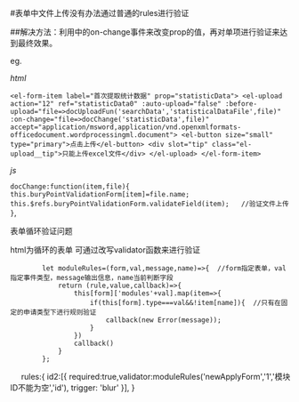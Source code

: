 #表单中文件上传没有办法通过普通的rules进行验证


##解决方法：利用<el-upload>中的on-change事件来改变prop的值，再对单项进行验证来达到最终效果。


eg.


_html_

`<el-form-item label="首次提取统计数据" prop="statisticData">
  <el-upload action="12" ref="statisticData0" :auto-upload="false" :before-upload="file=>docUploadFun('searchData','statisticalDataFile',file)" :on-change="file=>docChange('statisticData',file)" accept="application/msword,application/vnd.openxmlformats-officedocument.wordprocessingml.document">
    <el-button size="small" type="primary">点击上传</el-button>
      <div slot="tip" class="el-upload__tip">只能上传excel文件</div>
  </el-upload>
</el-form-item>`

_js_

`docChange:function(item,file){
  this.buryPointValidationForm[item]=file.name;
  this.$refs.buryPointValidationForm.validateField(item);	//验证文件上传
}`,



表单循环验证问题

html为循环的表单 可通过改写validator函数来进行验证


			let moduleRules=(form,val,message,name)=>{	//form指定表单，val指定事件类型，message输出信息，name当前判断字段
				return (rule,value,callback)=>{
					this[form]['modules'+val].map(item=>{
						if(this[form].type===val&&!item[name]){  //只有在固定的申请类型下进行规则验证
							callback(new Error(message));
						}
					})
					callback()
				}
			};
      
      
      rules:{
        id2:[{ required:true,validator:moduleRules('newApplyForm','1','模块ID不能为空','id'), trigger: 'blur' }],
      }
